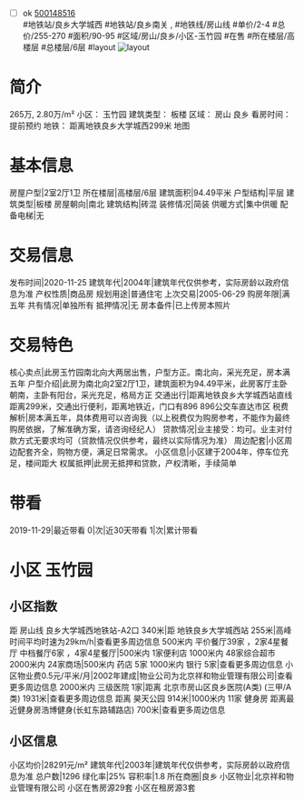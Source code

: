 - [ ] ok [500148516](https://bj.5i5j.com/ershoufang/500148516.html)  
 #地铁站/良乡大学城西 #地铁站/良乡南关 ,  #地铁线/房山线
#单价/2-4 #总价/255-270 #面积/90-95   #区域/房山/良乡/小区-玉竹园 #在售 #所在楼层/高楼层 #总楼层/6层 #layout 
![layout](http://image2.5i5j.com//group1/M00/8A/99/CgqJMl0cB1mAeWd5AAG83ww_yHM756.jpg_P5.jpg) 
# 简介 
 265万,  2.80万/m² 
小区： 玉竹园
建筑类型： 板楼
区域： 房山 良乡
看房时间： 提前预约
地铁： 距离地铁良乡大学城西299米 地图
# 基本信息 
 房屋户型|2室2厅1卫
所在楼层|高楼层/6层
建筑面积|94.49平米
户型结构|平层
建筑类型|板楼
房屋朝向|南北
建筑结构|砖混
装修情况|简装
供暖方式|集中供暖
配备电梯|无
# 交易信息 
 发布时间|2020-11-25
建筑年代|2004年|建筑年代仅供参考，实际房龄以政府信息为准
产权性质|商品房
规划用途|普通住宅
上次交易|2005-06-29
购房年限|满五年
共有情况|单独所有
抵押情况|无
房本备件|已上传房本照片
# 交易特色 
 核心卖点|此房玉竹园南北向大两居出售，户型方正。南北向，采光充足，房本满五年
户型介绍|此房为南北向2室2厅1卫，建筑面积为94.49平米，此房客厅主卧朝南，主卧有阳台，采光充足，格局方正
交通出行|距离地铁良乡大学城西站直线距离299米，交通出行便利，距离地铁近，门口有896 896公交车直达市区
税费解析|房本满五年，具体费用可以咨询我（以上税费仅为购房参考，不能作为最终购房依据，了解准确方案，请咨询经纪人）
贷款情况|业主接受：均可。业主对付款方式无要求均可（贷款情况仅供参考，最终以实际情况为准）
周边配套|小区周边配套齐全，购物方便，满足日常需求。
小区信息|小区建于2004年，停车位充足，楼间距大
权属抵押|此房无抵押和贷款，产权清晰，手续简单
# 带看 
 2019-11-29|最近带看	 0|次|近30天带看	 1|次|累计带看
# 小区 玉竹园
## 小区指数 
 距 房山线 良乡大学城西地铁站-A2口 340米|距 地铁良乡大学城西站 255米|高峰时间平均时速为29km/h|查看更多周边信息
500米内 平价餐厅39家 ，2家4星餐厅
中档餐厅6家 ，4家4星餐厅|500米内 1家便利店
1000米内 48家综合超市
2000米内 24家商场|500米内 药店 5家
1000米内 银行 5家|查看更多周边信息
小区物业费0.5元/平米/月|2002年建成|物业公司为北京祥和物业管理有限公司|查看更多周边信息
2000米内 三级医院 1家|距离 北京市房山区良乡医院(A类) (三甲/A类) 1931米|查看更多周边信息
距离 昊天公园 914米|1000米内 11家 健身房
距离最近健身房浩博健身(长虹东路辅路店) 700米|查看更多周边信息
## 小区信息 
 小区均价|28291元/m²
建筑年代|2003年|建筑年代仅供参考，实际房龄以政府信息为准
总户数|1296
绿化率|25%
容积率|1.8
所在商圈|良乡
小区物业|北京祥和物业管理有限公司
小区在售房源29套
小区在租房源3套
